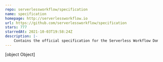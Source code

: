 ```yaml
---
repo: serverlessworkflow/specification
name: specification
homepage: http://serverlessworkflow.io
url: https://github.com/serverlessworkflow/specification
stars: 777
starredAt: 2021-10-03T19:58:24Z
description: |-
    Contains the official specification for the Serverless Workflow Domain Specific Language. It provides detailed guidelines and standards for defining, executing, and managing workflows in serverless environments, ensuring consistency and interoperability across implementations.
---
```


[object Object]
